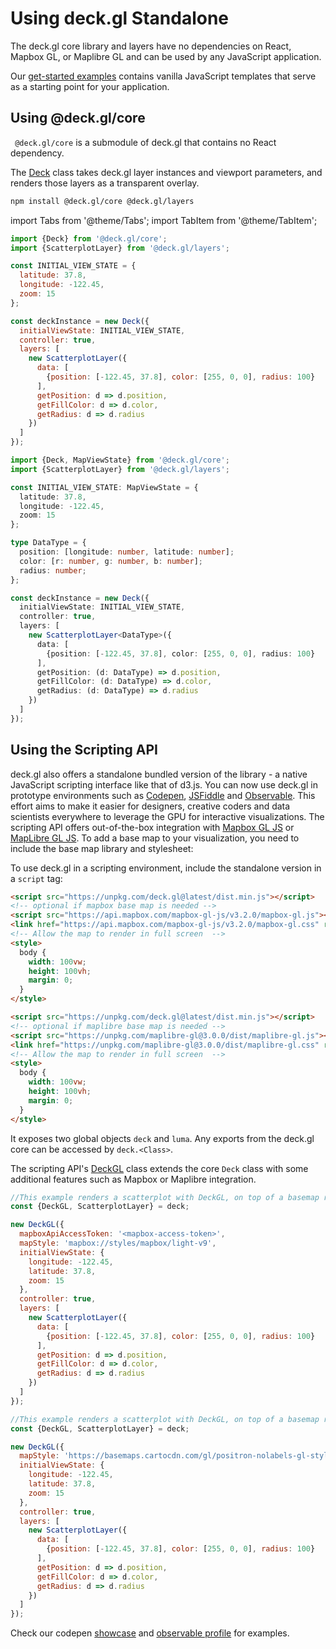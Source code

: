 # Using deck.gl Standalone

The deck.gl core library and layers have no dependencies on React, Mapbox GL, or Maplibre GL and can be used by any JavaScript application.

Our [get-started examples](https://github.com/visgl/deck.gl/tree/master/examples/get-started) contains vanilla JavaScript templates that serve as a starting point for your application.


## Using @deck.gl/core

` @deck.gl/core` is a submodule of deck.gl that contains no React dependency.

The [Deck](../api-reference/core/deck.md) class takes deck.gl layer instances and viewport parameters, and renders those layers as a transparent overlay.

```bash
npm install @deck.gl/core @deck.gl/layers
```

import Tabs from '@theme/Tabs';
import TabItem from '@theme/TabItem';

<Tabs groupId="language">
  <TabItem value="js" label="JavaScript">

```js
import {Deck} from '@deck.gl/core';
import {ScatterplotLayer} from '@deck.gl/layers';

const INITIAL_VIEW_STATE = {
  latitude: 37.8,
  longitude: -122.45,
  zoom: 15
};

const deckInstance = new Deck({
  initialViewState: INITIAL_VIEW_STATE,
  controller: true,
  layers: [
    new ScatterplotLayer({
      data: [
        {position: [-122.45, 37.8], color: [255, 0, 0], radius: 100}
      ],
      getPosition: d => d.position,
      getFillColor: d => d.color,
      getRadius: d => d.radius
    })
  ]
});
```

  </TabItem>
  <TabItem value="ts" label="TypeScript">

```ts
import {Deck, MapViewState} from '@deck.gl/core';
import {ScatterplotLayer} from '@deck.gl/layers';

const INITIAL_VIEW_STATE: MapViewState = {
  latitude: 37.8,
  longitude: -122.45,
  zoom: 15
};

type DataType = {
  position: [longitude: number, latitude: number];
  color: [r: number, g: number, b: number];
  radius: number;
};

const deckInstance = new Deck({
  initialViewState: INITIAL_VIEW_STATE,
  controller: true,
  layers: [
    new ScatterplotLayer<DataType>({
      data: [
        {position: [-122.45, 37.8], color: [255, 0, 0], radius: 100}
      ],
      getPosition: (d: DataType) => d.position,
      getFillColor: (d: DataType) => d.color,
      getRadius: (d: DataType) => d.radius
    })
  ]
});
```

  </TabItem>
</Tabs>


## Using the Scripting API

deck.gl also offers a standalone bundled version of the library - a native JavaScript scripting interface like that of d3.js. You can now use deck.gl in prototype environments such as [Codepen](https://codepen.io), [JSFiddle](https://jsfiddle.net) and [Observable](https://observablehq.com). This effort aims to make it easier for designers, creative coders and data scientists everywhere to leverage the GPU for interactive visualizations. The scripting API offers out-of-the-box integration with [Mapbox GL JS](https://mapbox.com) or [MapLibre GL JS](https://maplibre.org). To add a base map to your visualization, you need to include the base map library and stylesheet:

To use deck.gl in a scripting environment, include the standalone version in a `script` tag:

<Tabs groupId="map-library">
  <TabItem value="mapbox" label="Mapbox">

```html
<script src="https://unpkg.com/deck.gl@latest/dist.min.js"></script>
<!-- optional if mapbox base map is needed -->
<script src="https://api.mapbox.com/mapbox-gl-js/v3.2.0/mapbox-gl.js"></script>
<link href="https://api.mapbox.com/mapbox-gl-js/v3.2.0/mapbox-gl.css" rel="stylesheet" />
<!-- Allow the map to render in full screen  -->
<style>
  body {
    width: 100vw;
    height: 100vh;
    margin: 0;
  }
</style>
```

  </TabItem>
  <TabItem value="maplibre" label="Maplibre">

```html
<script src="https://unpkg.com/deck.gl@latest/dist.min.js"></script>
<!-- optional if maplibre base map is needed -->
<script src="https://unpkg.com/maplibre-gl@3.0.0/dist/maplibre-gl.js"></script>
<link href="https://unpkg.com/maplibre-gl@3.0.0/dist/maplibre-gl.css" rel="stylesheet" />
<!-- Allow the map to render in full screen  -->
<style>
  body {
    width: 100vw;
    height: 100vh;
    margin: 0;
  }
</style>
```

  </TabItem>
</Tabs>

It exposes two global objects `deck` and `luma`. Any exports from the deck.gl core can be accessed by `deck.<Class>`.

The scripting API's [DeckGL](../api-reference/core/deckgl.md) class extends the core `Deck` class with some additional features such as Mapbox or Maplibre integration.

<Tabs groupId="map-library">
  <TabItem value="mapbox" label="Mapbox">

```js
//This example renders a scatterplot with DeckGL, on top of a basemap rendered with mapbox-gl, using a map style JSON from Carto.
const {DeckGL, ScatterplotLayer} = deck;

new DeckGL({
  mapboxApiAccessToken: '<mapbox-access-token>',
  mapStyle: 'mapbox://styles/mapbox/light-v9',
  initialViewState: {
    longitude: -122.45,
    latitude: 37.8,
    zoom: 15
  },
  controller: true,
  layers: [
    new ScatterplotLayer({
      data: [
        {position: [-122.45, 37.8], color: [255, 0, 0], radius: 100}
      ],
      getPosition: d => d.position,
      getFillColor: d => d.color,
      getRadius: d => d.radius
    })
  ]
});
```

  </TabItem>
  <TabItem value="maplibre" label="Maplibre">

```js
//This example renders a scatterplot with DeckGL, on top of a basemap rendered with maplibre-gl, using a map style JSON from Carto.
const {DeckGL, ScatterplotLayer} = deck;

new DeckGL({
  mapStyle: 'https://basemaps.cartocdn.com/gl/positron-nolabels-gl-style/style.json',
  initialViewState: {
    longitude: -122.45,
    latitude: 37.8,
    zoom: 15
  },
  controller: true,
  layers: [
    new ScatterplotLayer({
      data: [
        {position: [-122.45, 37.8], color: [255, 0, 0], radius: 100}
      ],
      getPosition: d => d.position,
      getFillColor: d => d.color,
      getRadius: d => d.radius
    })
  ]
});
```

  </TabItem>
</Tabs>

Check our codepen [showcase](https://codepen.io/vis-gl) and [observable profile](https://beta.observablehq.com/@pessimistress) for examples.
